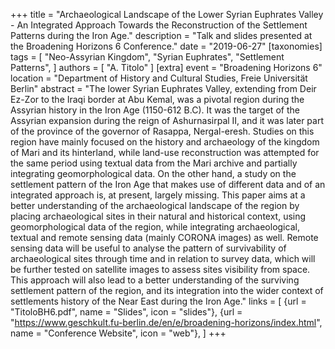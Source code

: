 +++
title = "Archaeological Landscape of the Lower Syrian Euphrates Valley - An Integrated Approach Towards the Reconstruction of the Settlement Patterns during the Iron Age."
description = "Talk and slides presented at the Broadening Horizons 6 Conference."
date = "2019-06-27"
[taxonomies]
tags = [
  "Neo-Assyrian Kingdom",
  "Syrian Euphrates",
  "Settlement Patterns",
]
authors = [ "A. Titolo" ]
[extra]
event = "Broadening Horizons 6"
location = "Department of History and Cultural Studies, Freie Universität Berlin"
abstract = "The lower Syrian Euphrates Valley, extending from Deir Ez-Zor to the Iraqi border at Abu Kemal, was a pivotal region during the Assyrian history in the Iron Age (1150-612 B.C). It was the target of the Assyrian expansion during the reign of Ashurnasirpal II, and it was later part of the province of the governor of Rasappa, Nergal-eresh. Studies on this region have mainly focused on the history and archaeology of the kingdom of Mari and its hinterland, while land-use reconstruction was attempted for the same period using textual data from the Mari archive and partially integrating geomorphological data. On the other hand, a study on the settlement pattern of the Iron Age that makes use of different data and of an integrated approach is, at present, largely missing. This paper aims at a better understanding of the archaeological landscape of the region by placing archaeological sites in their natural and historical context, using geomorphological data of the region, while integrating archaeological, textual and remote sensing data (mainly CORONA images) as well. Remote sensing data will be useful to analyse the pattern of survivability of archaeological sites through time and in relation to survey data, which will be further tested on satellite images to assess sites visibility from space. This approach will also lead to a better understanding of the surviving settlement pattern of the region, and its integration into the wider context of settlements history of the Near East during the Iron Age."
links = [
    {url = "TitoloBH6.pdf", name = "Slides", icon = "slides"},
    {url = "https://www.geschkult.fu-berlin.de/en/e/broadening-horizons/index.html", name = "Conference Website", icon = "web"},
]
+++
